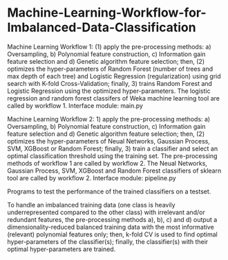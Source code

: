 # Machine-Learning-Workflow-for-Imbalanced-Data-Classification

Machine Learning Workflow 1: (1) apply the pre-processing methods: a) Oversampling, b) Polynomial feature construction, c) Information gain feature selection and d) Genetic algorithm feature selection; then, (2) optimizes the hyper-parameters of Random Forest (number of trees and max depth of each tree) and Logistic Regression (regularization) using grid search with K-fold Cross-Validation; finally, 3) trains Random Forest and Logistic Regression using the optimized hyper-parameters. The logistic regression and random forest classifers of Weka machine learning tool are called by workflow 1. Interface module: main.py

Machine Learning Workflow 2: 1) apply the pre-processing methods: a) Oversampling, b) Polynomial feature construction, c) Information gain feature selection and d) Genetic algorithm feature selection; then, (2) optimizes the hyper-parameters of Neual Networks, Gaussian Process, SVM, XGBoost or Random Forest; finally, 3) train a classifier and select an optimal classification threshold using the training set. The pre-processing methods of workflow 1 are called by workflow 2. The Neual Networks, Gaussian Process, SVM, XGBoost and Random Forest classifiers of sklearn tool are called by workflow 2. 
Interface module: pipeline.py

Programs to test the performance of the trained classifiers on a testset.

To handle an imbalanced training data (one class is heavily underrepresented compared to the other class) with irrelevant and/or redundant features, the pre-processing methods a), b), c) and d) output a dimensionality-reduced balanced training data with the most informative (relevant) polynomial features only; then, k-fold CV is used to find optimal hyper-parameters of the classifier(s); finally, the classifier(s) with their optimal hyper-parameters are trained. 


